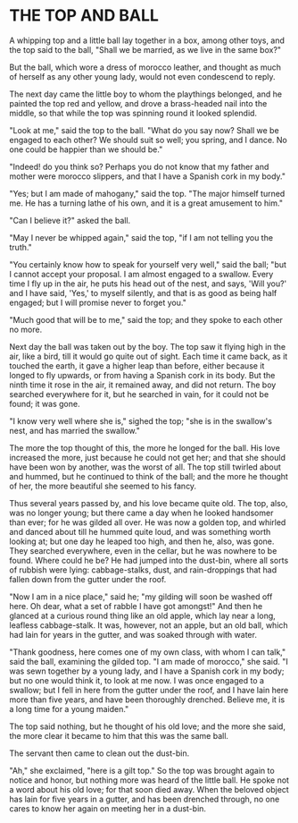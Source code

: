 # THE TOP AND BALL

A whipping top and a little ball lay together in a box, among
other toys, and the top said to the ball, "Shall we be married, as
we live in the same box?"

But the ball, which wore a dress of morocco leather, and thought
as much of herself as any other young lady, would not even
condescend to reply.

The next day came the little boy to whom the playthings
belonged, and he painted the top red and yellow, and drove a
brass-headed nail into the middle, so that while the top was
spinning round it looked splendid.

"Look at me," said the top to the ball. "What do you say now?
Shall we be engaged to each other? We should suit so well; you spring,
and I dance. No one could be happier than we should be."

"Indeed! do you think so? Perhaps you do not know that my father
and mother were morocco slippers, and that I have a Spanish cork in my
body."

"Yes; but I am made of mahogany," said the top. "The major himself
turned me. He has a turning lathe of his own, and it is a great
amusement to him."

"Can I believe it?" asked the ball.

"May I never be whipped again," said the top, "if I am not telling
you the truth."

"You certainly know how to speak for yourself very well," said the
ball; "but I cannot accept your proposal. I am almost engaged to a
swallow. Every time I fly up in the air, he puts his head out of the
nest, and says, 'Will you?' and I have said, 'Yes,' to myself
silently, and that is as good as being half engaged; but I will
promise never to forget you."

"Much good that will be to me," said the top; and they spoke to
each other no more.

Next day the ball was taken out by the boy. The top saw it
flying high in the air, like a bird, till it would go quite out of
sight. Each time it came back, as it touched the earth, it gave a
higher leap than before, either because it longed to fly upwards, or
from having a Spanish cork in its body. But the ninth time it rose
in the air, it remained away, and did not return. The boy searched
everywhere for it, but he searched in vain, for it could not be found;
it was gone.

"I know very well where she is," sighed the top; "she is in the
swallow's nest, and has married the swallow."

The more the top thought of this, the more he longed for the ball.
His love increased the more, just because he could not get her; and
that she should have been won by another, was the worst of all. The
top still twirled about and hummed, but he continued to think of the
ball; and the more he thought of her, the more beautiful she seemed to
his fancy.

Thus several years passed by, and his love became quite old. The
top, also, was no longer young; but there came a day when he looked
handsomer than ever; for he was gilded all over. He was now a golden
top, and whirled and danced about till he hummed quite loud, and was
something worth looking at; but one day he leaped too high, and then
he, also, was gone. They searched everywhere, even in the cellar,
but he was nowhere to be found. Where could he be? He had jumped
into the dust-bin, where all sorts of rubbish were lying:
cabbage-stalks, dust, and rain-droppings that had fallen down from the
gutter under the roof.

"Now I am in a nice place," said he; "my gilding will soon be
washed off here. Oh dear, what a set of rabble I have got amongst!"
And then he glanced at a curious round thing like an old apple,
which lay near a long, leafless cabbage-stalk. It was, however, not an
apple, but an old ball, which had lain for years in the gutter, and
was soaked through with water.

"Thank goodness, here comes one of my own class, with whom I can
talk," said the ball, examining the gilded top. "I am made of
morocco," she said. "I was sewn together by a young lady, and I have a
Spanish cork in my body; but no one would think it, to look at me now.
I was once engaged to a swallow; but I fell in here from the gutter
under the roof, and I have lain here more than five years, and have
been thoroughly drenched. Believe me, it is a long time for a young
maiden."

The top said nothing, but he thought of his old love; and the more
she said, the more clear it became to him that this was the same ball.

The servant then came to clean out the dust-bin.

"Ah," she exclaimed, "here is a gilt top." So the top was
brought again to notice and honor, but nothing more was heard of the
little ball. He spoke not a word about his old love; for that soon
died away. When the beloved object has lain for five years in a
gutter, and has been drenched through, no one cares to know her
again on meeting her in a dust-bin.




